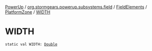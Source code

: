[PowerUp](../../../index.md) / [org.stormgears.powerup.subsystems.field](../../index.md) / [FieldElements](../index.md) / [PlatformZone](index.md) / [WIDTH](./-w-i-d-t-h.md)

# WIDTH

`static val WIDTH: `[`Double`](https://kotlinlang.org/api/latest/jvm/stdlib/kotlin/-double/index.html)